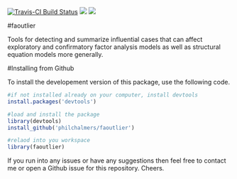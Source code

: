 [![Travis-CI Build Status](https://travis-ci.org/philchalmers/faoutlier.svg?branch=master)](https://travis-ci.org/philchalmers/faoutlier) [![](http://www.r-pkg.org/badges/version/faoutlier)](http://www.r-pkg.org/pkg/faoutlier) [![](http://cranlogs.r-pkg.org/badges/grand-total/faoutlier)]( http://cran.rstudio.com/web/packages/faoutlier/index.html)

#faoutlier

Tools for detecting and summarize influential cases that
can affect exploratory and confirmatory factor analysis models as well as
structural equation models more generally.

#Installing from Github

To install the developement version of this package, use the following code.

```r
#if not installed already on your computer, install devtools
install.packages('devtools')

#load and install the package
library(devtools)
install_github('philchalmers/faoutlier')

#relaod into you workspace
library(faoutlier)
```

If you run into any issues or have any suggestions then feel free to contact me or open a Github issue for this repository. Cheers.
